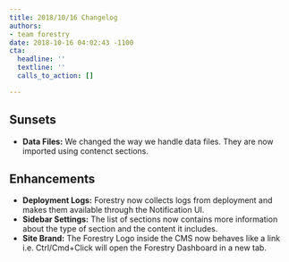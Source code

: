 ```yaml
---
title: 2018/10/16 Changelog
authors:
- team forestry
date: 2018-10-16 04:02:43 -1100
cta:
  headline: ''
  textline: ''
  calls_to_action: []

---
```

## Sunsets

* **Data Files:** We changed the way we handle data files. They are now imported using contenct sections.

## Enhancements

* **Deployment Logs:** Forestry now collects logs from deployment and makes them available through the Notification UI.
* **Sidebar Settings:** The list of sections now contains more information about the type of section and the content it includes.
* **Site Brand:** The Forestry Logo inside the CMS now behaves like a link i.e. Ctrl/Cmd+Click will open the Forestry Dashboard in a new tab.